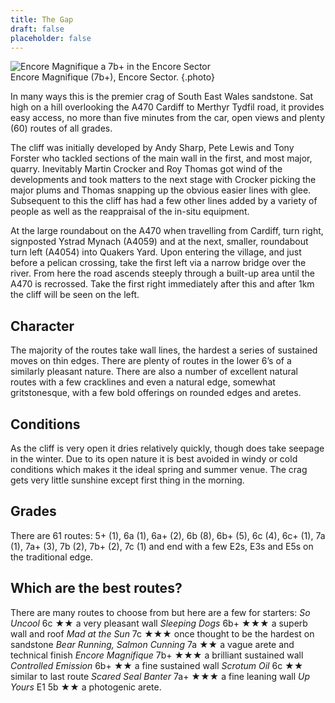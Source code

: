 ```yaml
---
title: The Gap
draft: false
placeholder: false
---
```




![Encore Magnifique a 7b+ in the Encore Sector](/img/south-wales/south-east-sandstone/Encore.jpg)  
Encore Magnifique (7b+), Encore Sector.
{.photo}

In many ways this is the premier crag of South East Wales sandstone. Sat high on a hill overlooking the A470 Cardiff to Merthyr Tydfil road, it provides easy access, no more than five minutes from the car, open views and plenty (60) routes of all grades.

The cliff was initially developed by Andy Sharp, Pete Lewis and Tony Forster who tackled sections of the main wall in the first, and most major, quarry. Inevitably Martin Crocker and Roy Thomas got wind of the developments and took matters to the next stage with Crocker picking the major plums and Thomas snapping up the obvious easier lines with glee. Subsequent to this the cliff has had a few other lines added by a variety of people as well as the reappraisal of the in-situ equipment.

At the large roundabout on the A470 when travelling from Cardiff, turn right, signposted Ystrad Mynach (A4059) and at the next, smaller, roundabout turn left (A4054) into Quakers Yard. Upon entering the village, and just before a pelican crossing, take the first left via a narrow bridge over the river. From here the road ascends steeply through a built-up area until the A470 is recrossed. Take the first right immediately after this and after 1km the cliff will be seen on the left.

## Character

The majority of the routes take wall lines, the hardest a series of sustained moves on thin edges. There are plenty of routes in the lower 6’s of a similarly pleasant nature. There are also a number of excellent natural routes with a few cracklines and even a natural edge, somewhat gritstonesque, with a few bold offerings on rounded edges and aretes.

## Conditions

As the cliff is very open it dries relatively quickly, though does take seepage in the winter. Due to its open nature it is best avoided in windy or cold conditions which makes it the ideal spring and summer venue. The crag gets very little sunshine except first thing in the morning.

## Grades

There are 61 routes: 5+ (1), 6a (1), 6a+ (2), 6b (8), 6b+ (5), 6c (4), 6c+ (1), 7a (1), 7a+ (3), 7b (2), 7b+ (2), 7c (1) and end with a few E2s, E3s and E5s on the traditional edge.

## Which are the best routes?


There are many routes to choose from but here are a few for starters: _So Uncool_ 6c ★★ a very pleasant wall _Sleeping Dogs_ 6b+ ★★★ a superb wall and roof _Mad at the Sun_ 7c ★★★ once thought to be the hardest on sandstone _Bear Running, Salmon Cunning_ 7a ★★ a vague arete and technical finish _Encore Magnifique_ 7b+ ★★★ a brilliant sustained wall _Controlled Emission_ 6b+ ★★ a fine sustained wall _Scrotum Oil_ 6c ★★ similar to last route _Scared Seal Banter_ 7a+ ★★★ a fine leaning wall _Up Yours_ E1 5b ★★ a photogenic arete.